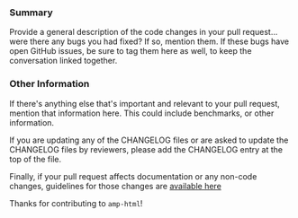 ### Summary

Provide a general description of the code changes in your pull
request... were there any bugs you had fixed? If so, mention them. If
these bugs have open GitHub issues, be sure to tag them here as well,
to keep the conversation linked together.

### Other Information

If there's anything else that's important and relevant to your pull
request, mention that information here. This could include
benchmarks, or other information.

If you are updating any of the CHANGELOG files or are asked to update the
CHANGELOG files by reviewers, please add the CHANGELOG entry at the top of the file.

Finally, if your pull request affects documentation or any non-code
changes, guidelines for those changes are [available
here](https://github.com/slooob/amp-html/blob/master/CONTRIBUTING.md)

Thanks for contributing to `amp-html`!
